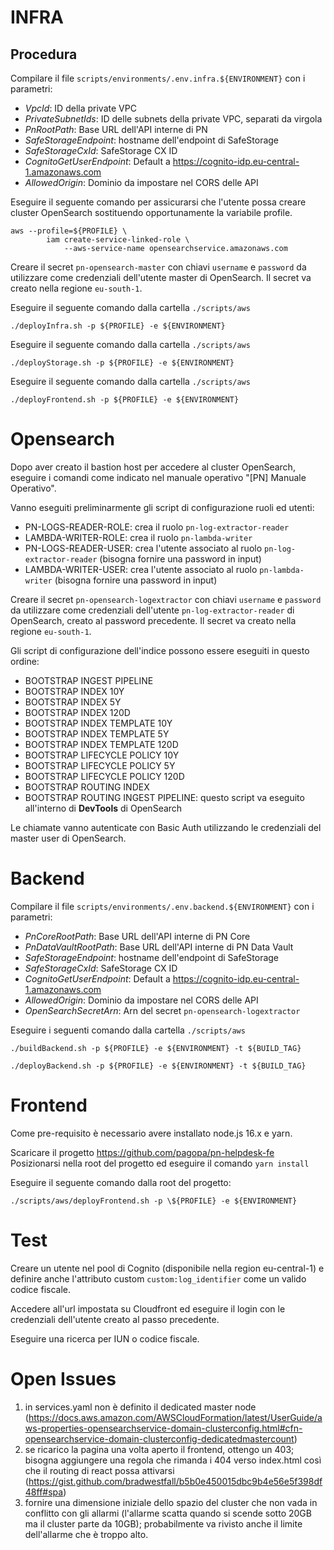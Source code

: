 # INFRA
## Procedura

Compilare il file `scripts/environments/.env.infra.${ENVIRONMENT}` con i parametri:
- *VpcId*: ID della private VPC
- *PrivateSubnetIds*: ID delle subnets della private VPC, separati da virgola
- *PnRootPath*: Base URL dell'API interne di PN
- *SafeStorageEndpoint*: hostname dell'endpoint di SafeStorage
- *SafeStorageCxId*: SafeStorage CX ID
- *CognitoGetUserEndpoint*: Default a https://cognito-idp.eu-central-1.amazonaws.com
- *AllowedOrigin*: Dominio da impostare nel CORS delle API

Eseguire il seguente comando per assicurarsi che l'utente possa creare cluster OpenSearch sostituendo opportunamente la variabile profile. 

```
aws --profile=${PROFILE} \
        iam create-service-linked-role \
            --aws-service-name opensearchservice.amazonaws.com
```

Creare il secret `pn-opensearch-master` con chiavi `username` e `password` da utilizzare come credenziali dell'utente master di OpenSearch. Il secret va creato nella regione `eu-south-1`.


Eseguire il seguente comando dalla cartella `./scripts/aws`

`./deployInfra.sh -p ${PROFILE} -e ${ENVIRONMENT}`

Eseguire il seguente comando dalla cartella `./scripts/aws`

`./deployStorage.sh -p ${PROFILE} -e ${ENVIRONMENT}`

Eseguire il seguente comando dalla cartella `./scripts/aws`

`./deployFrontend.sh -p ${PROFILE} -e ${ENVIRONMENT}`

# Opensearch
Dopo aver creato il bastion host per accedere al cluster OpenSearch, eseguire i comandi come indicato nel manuale operativo "\[PN\] Manuale Operativo".

Vanno eseguiti preliminarmente gli script di configurazione ruoli ed utenti:
- PN-LOGS-READER-ROLE: crea il ruolo `pn-log-extractor-reader`
- LAMBDA-WRITER-ROLE: crea il ruolo `pn-lambda-writer`
- PN-LOGS-READER-USER: crea l'utente associato al ruolo `pn-log-extractor-reader` (bisogna fornire una password in input)
- LAMBDA-WRITER-USER: crea l'utente associato al ruolo `pn-lambda-writer` (bisogna fornire una password in input)

Creare il secret `pn-opensearch-logextractor` con chiavi `username` e `password` da utilizzare come credenziali dell'utente `pn-log-extractor-reader` di OpenSearch, creato al password precedente. Il secret va creato nella regione `eu-south-1`.

Gli script di configurazione dell'indice possono essere eseguiti in questo ordine:
- BOOTSTRAP INGEST PIPELINE
- BOOTSTRAP INDEX 10Y
- BOOTSTRAP INDEX 5Y
- BOOTSTRAP INDEX 120D
- BOOTSTRAP INDEX TEMPLATE 10Y
- BOOTSTRAP INDEX TEMPLATE 5Y
- BOOTSTRAP INDEX TEMPLATE 120D
- BOOTSTRAP LIFECYCLE POLICY 10Y
- BOOTSTRAP LIFECYCLE POLICY 5Y
- BOOTSTRAP LIFECYCLE POLICY 120D
- BOOTSTRAP ROUTING INDEX
- BOOTSTRAP ROUTING INGEST PIPELINE: questo script va eseguito all'interno di **DevTools** di OpenSearch

Le chiamate vanno autenticate con Basic Auth utilizzando le credenziali del master user di OpenSearch.

# Backend

Compilare il file `scripts/environments/.env.backend.${ENVIRONMENT}` con i parametri:
- *PnCoreRootPath*: Base URL dell'API interne di PN Core
- *PnDataVaultRootPath*: Base URL dell'API interne di PN Data Vault
- *SafeStorageEndpoint*: hostname dell'endpoint di SafeStorage
- *SafeStorageCxId*: SafeStorage CX ID
- *CognitoGetUserEndpoint*: Default a https://cognito-idp.eu-central-1.amazonaws.com
- *AllowedOrigin*: Dominio da impostare nel CORS delle API
- *OpenSearchSecretArn*: Arn del secret `pn-opensearch-logextractor` 

Eseguire i seguenti comando dalla cartella `./scripts/aws`

`./buildBackend.sh -p ${PROFILE} -e ${ENVIRONMENT} -t ${BUILD_TAG}`

`./deployBackend.sh -p ${PROFILE} -e ${ENVIRONMENT} -t ${BUILD_TAG}`

# Frontend
Come pre-requisito è necessario avere installato node.js 16.x e yarn.

Scaricare il progetto https://github.com/pagopa/pn-helpdesk-fe
Posizionarsi nella root del progetto ed eseguire il comando `yarn install` 

Eseguire il seguente comando dalla root del progetto:

`./scripts/aws/deployFrontend.sh -p \${PROFILE} -e ${ENVIRONMENT}`

# Test
Creare un utente nel pool di Cognito (disponibile nella region eu-central-1) e definire anche l'attributo custom `custom:log_identifier` come un valido codice fiscale.

Accedere all'url impostata su Cloudfront ed eseguire il login con le credenziali dell'utente creato al passo precedente.

Eseguire una ricerca per IUN o codice fiscale.

# Open Issues

1) in services.yaml non è definito il dedicated master node (https://docs.aws.amazon.com/AWSCloudFormation/latest/UserGuide/aws-properties-opensearchservice-domain-clusterconfig.html#cfn-opensearchservice-domain-clusterconfig-dedicatedmastercount)
2) se ricarico la pagina una volta aperto il frontend, ottengo un 403; bisogna aggiungere una regola che rimanda i 404 verso index.html così che il routing di react possa attivarsi (https://gist.github.com/bradwestfall/b5b0e450015dbc9b4e56e5f398df48ff#spa)
3) fornire una dimensione iniziale dello spazio del cluster che non vada in conflitto con gli allarmi (l'allarme scatta quando si scende sotto 20GB ma il cluster parte da 10GB); probabilmente va rivisto anche il limite dell'allarme che è troppo alto.